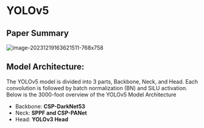 # YOLOv5

## Paper Summary
![image-20231219163621511-768x758](https://github.com/Thireshsidda/LegacyOfYOLO-YouOnlyLookOnce/assets/92287626/22841057-63f2-4291-8a27-4202cf7a38d6)

## Model Architecture:
The YOLOv5 model is divided into 3 parts, Backbone, Neck, and Head. Each convolution is followed by batch normalization (BN) and SiLU activation. Below is the 3000-foot overview of the YOLOv5 Model Architecture
- Backbone: **CSP-DarkNet53**
- Neck: **SPPF and CSP-PANet**
- Head: **YOLOv3 Head**
